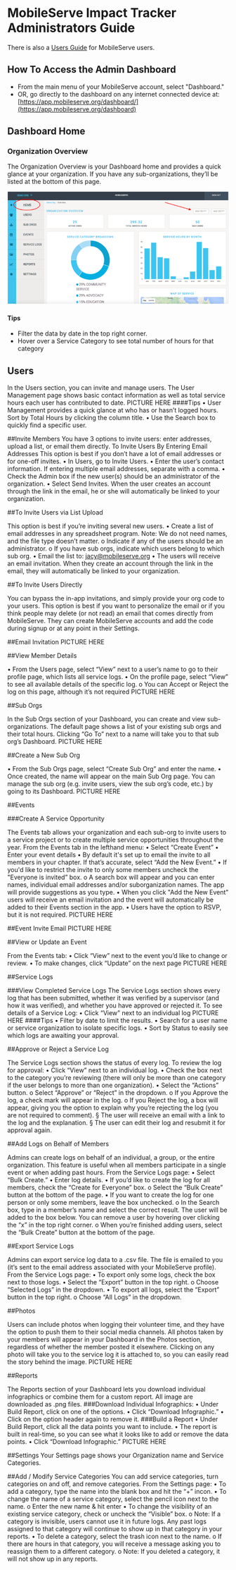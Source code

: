 # MobileServe Impact Tracker Administrators Guide
There is also a [Users Guide](user_manual_index.md) for MobileServe users.


## How To Access the Admin Dashboard
- From the main menu of your MobileServe account, select "Dashboard."
- OR, go directly to the dashboard on any internet connected device at:
[https://app.mobileserve.org/dashboard/](https://app.mobileserve.org/dashboard)


## Dashboard Home

### Organization Overview

The Organization Overview is your Dashboard home and provides a quick glance at your
organization. If you have any sub-organizations, they’ll be listed at the bottom of this page.

![Dashboard Overview Picture](img/dashboard-home.png)

#### Tips
- Filter the data by date in the top right corner.
- Hover over a Service Category to see total number of hours for that category



## Users

In the Users section, you can invite and manage users. The User Management page shows
basic contact information as well as total service hours each user has contributed to date.
PICTURE HERE
####Tips
• User Management provides a quick glance at who has or hasn’t logged hours. Sort by
Total Hours by clicking the column title.
• Use the Search box to quickly find a specific user.

##Invite Members
You have 3 options to invite users: enter addresses, upload a list, or email them directly.
To Invite Users By Entering Email Addresses
This option is best if you don’t have a lot of email addresses or for one-off invites.
• In Users, go to Invite Users.
• Enter the user’s contact information. If entering multiple email addresses, separate
with a comma.
• Check the Admin box if the new user(s) should be an administrator of the
organization.
• Select Send Invites. When the user creates an account through the link in the email,
he or she will automatically be linked to your organization.

##To Invite Users via List Upload

This option is best if you’re inviting several new users.
• Create a list of email addresses in any spreadsheet program. Note: We do not need
names, and the file type doesn’t matter.
o Indicate if any of the users should be an administrator.
o If you have sub orgs, indicate which users belong to which sub org.
• Email the list to: jacy@mobileserve.org
• The users will receive an email invitation. When they create an account through the
link in the email, they will automatically be linked to your organization.

##To Invite Users Directly

You can bypass the in-app invitations, and simply provide your org code to your users. This
option is best if you want to personalize the email or if you think people may delete (or not
read) an email that comes directly from MobileServe. They can create MobileServe accounts
and add the code during signup or at any point in their Settings.

##Email Invitation
PICTURE HERE

##View Member Details

• From the Users page, select “View” next to a user’s name to go to their profile page,
which lists all service logs.
• On the profile page, select “View” to see all available details of the specific log.
o You can Accept or Reject the log on this page, although it’s not required
PICTURE HERE

##Sub Orgs

In the Sub Orgs section of your Dashboard, you can create and view sub-organizations. The
default page shows a list of your existing sub orgs and their total hours. Clicking “Go To”
next to a name will take you to that sub org’s Dashboard.
PICTURE HERE

##Create a New Sub Org

• From the Sub Orgs page, select “Create Sub Org” and enter the name.
• Once created, the name will appear on the main Sub Org page. You can manage the
sub org (e.g. invite users, view the sub org’s code, etc.) by going to its Dashboard.
PICTURE HERE

##Events

###Create A Service Opportunity

The Events tab allows your organization and each sub-org to invite users to a service project
or to create multiple service opportunities throughout the year.
From the Events tab in the lefthand menu:
• Select “Create Event”
• Enter your event details
• By default it's set up to email the invite to all members in your chapter. If that’s
accurate, select “Add the New Event.”
• If you'd like to restrict the invite to only some members uncheck the "Everyone is
invited” box.
o A search box will appear and you can enter names, individual email addresses
and/or suborganization names. The app will provide suggestions as you type.
• When you click "Add the New Event" users will receive an email invitation and the
event will automatically be added to their Events section in the app.
• Users have the option to RSVP, but it is not required.
PICTURE HERE

##Event Invite Email
PICTURE HERE

##View or Update an Event

From the Events tab:
• Click “View” next to the event you’d like to change or review.
• To make changes, click “Update” on the next page
PICTURE HERE

##Service Logs

###View Completed Service Logs
The Service Logs section shows every log that has been submitted, whether it was verified
by a supervisor (and how it was verified), and whether you have approved or rejected it.
To see details of a Service Log:
• Click “View” next to an individual log
PICTURE HERE
####Tips
• Filter by date to limit the results.
• Search for a user name or service organization to isolate specific logs.
• Sort by Status to easily see which logs are awaiting your approval.

##Approve or Reject a Service Log

The Service Logs section shows the status of every log. To review the log for approval:
• Click “View” next to an individual log.
• Check the box next to the category you’re reviewing (there will only be more than one
category if the user belongs to more than one organization).
• Select the “Actions” button.
o Select “Approve” or “Reject” in the dropdown.
o If you Approve the log, a check mark will appear in the log.
o If you Reject the log, a box will appear, giving you the option to explain why
you’re rejecting the log (you are not required to comment).
§ The user will receive an email with a link to the log and the explanation.
§ The user can edit their log and resubmit it for approval again.

##Add Logs on Behalf of Members

Admins can create logs on behalf of an individual, a group, or the entire organization. This
feature is useful when all members participate in a single event or when adding past hours.
From the Service Logs page:
• Select “Bulk Create.”
• Enter log details.
• If you’d like to create the log for all members, check the “Create for Everyone” box.
o Select the “Bulk Create” button at the bottom of the page.
• If you want to create the log for one person or only some members, leave the box
unchecked.
o In the Search box, type in a member’s name and select the correct result. The
user will be added to the box below. You can remove a user by hovering over
clicking the “x” in the top right corner.
o When you’re finished adding users, select the “Bulk Create” button at the
bottom of the page.

##Export Service Logs

Admins can export service log data to a .csv file. The file is emailed to you (it’s sent to the
email address associated with your MobileServe profile).
From the Service Logs page:
• To export only some logs, check the box next to those logs.
• Select the “Export” button in the top right.
o Choose “Selected Logs” in the dropdown.
• To export all logs, select the “Export” button in the top right.
o Choose “All Logs” in the dropdown.

##Photos

Users can include photos when logging their volunteer time, and they have the option to push
them to their social media channels. All photos taken by your members will appear in your
Dashboard in the Photos section, regardless of whether the member posted it elsewhere.
Clicking on any photo will take you to the service log it is attached to, so you can easily read
the story behind the image.
PICTURE HERE

##Reports

The Reports section of your Dashboard lets you download individual infographics or combine
them for a custom report. All image are downloaded as .png files.
###Download Individual Infographics:
• Under Build Report, click on one of the options.
• Click “Download Infographic.”
• Click on the option header again to remove it.
###Build a Report
• Under Build Report, click all the data points you want to include.
• The report is built in real-time, so you can see what it looks like to add or remove the
data points.
• Click “Download Infographic.”
PICTURE HERE

##Settings
Your Settings page shows your Organization name and Service Categories.

##Add / Modify Service Categories
You can add service categories, turn categories on and off, and remove categories.
From the Settings page:
• To add a category, type the name into the blank box and hit the “+” incon.
• To change the name of a service category, select the pencil icon next to the name.
o Enter the new name & hit enter
• To change the visibility of an existing service category, check or uncheck the “Visible”
box.
o Note: If a category is invisible, users cannot use it in future logs. Any past logs
assigned to that category will continue to show up in that category in your
reports.
• To delete a category, select the trash icon next to the name.
o If there are hours in that category, you will receive a message asking you to
reassign them to a different category.
o Note: If you deleted a category, it will not show up in any reports.
